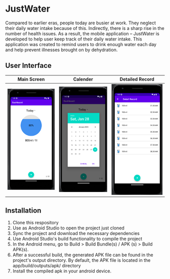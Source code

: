 # JustWater
Compared to earlier eras, people today are busier at work. They neglect their daily water intake because of this. Indirectly, there is a sharp rise in the number of health issues. As a result, the mobile application – JustWater is developed to help user keep track of their daily water intake. This application was created to remind users to drink enough water each day and help prevent illnesses brought on by dehydration.

## User Interface
|Main Screen |Calender| Detailed Record|
|-|-|-|
|![Main Screen](assests/main_screen.png)| ![Calender](assests/calender.png) | ![Detailed Record](assests/DetailedRecord.png) |

## Installation
1. Clone this respository
2. Use as Android Studio to open the project just cloned
3.  Sync the project and download the necessary dependencies
4. Use Android Studio's build functionality to compile the project
5. In the Android menu, go to Build > Build Bundle(s) / APK (s) > Build APK(s).
6. After a successful build, the generated APK file can be found in the project's output directory. By default, the APK file is located in the app/build/outputs/apk/ directory
7. Install the compiled apk in your android device.